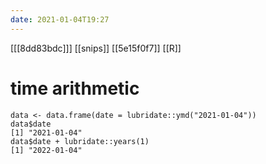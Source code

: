 ```yaml
---
date: 2021-01-04T19:27
---
```


[[[8dd83bdc]]]
[[snips]]
[[5e15f0f7]]
[[R]]

# time arithmetic

    data <- data.frame(date = lubridate::ymd("2021-01-04"))
    data$date
    [1] "2021-01-04"
    data$date + lubridate::years(1)
    [1] "2022-01-04"
